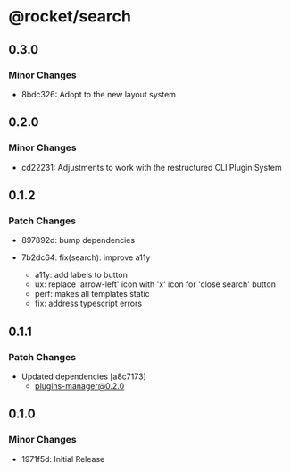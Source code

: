 # @rocket/search

## 0.3.0

### Minor Changes

- 8bdc326: Adopt to the new layout system

## 0.2.0

### Minor Changes

- cd22231: Adjustments to work with the restructured CLI Plugin System

## 0.1.2

### Patch Changes

- 897892d: bump dependencies
- 7b2dc64: fix(search): improve a11y

  - a11y: add labels to button
  - ux: replace 'arrow-left' icon with 'x' icon for 'close search' button
  - perf: makes all templates static
  - fix: address typescript errors

## 0.1.1

### Patch Changes

- Updated dependencies [a8c7173]
  - plugins-manager@0.2.0

## 0.1.0

### Minor Changes

- 1971f5d: Initial Release
